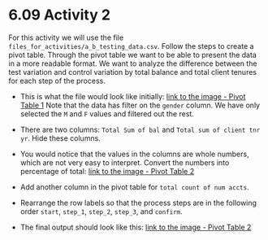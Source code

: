 # 6.09 Activity 2

For this activity we will use the file `files_for_activities/a_b_testing_data.csv`. Follow the steps to create a pivot table. Through the pivot table we want to be able to present the data in a more readable format. We want to analyze the difference between the test variation and control variation by total balance and total client tenures for each step of the process.

- This is what the file would look like initially: [link to the image - Pivot Table 1](https://education-team-2020.s3-eu-west-1.amazonaws.com/data-analytics/6.09/6.09-pivot_table1.png)
  Note that the data has filter on the `gender` column. We have only selected the `M` and `F` values and filtered out the rest.

- There are two columns: `Total Sum of bal` and `Total sum of client tnr yr`. Hide these columns.
- You would notice that the values in the columns are whole numbers, which are not very easy to interpret. Convert the numbers into percentage of total: [link to the image - Pivot Table 2](https://education-team-2020.s3-eu-west-1.amazonaws.com/data-analytics/6.09/6.09-pivot_table2.png)
- Add another column in the pivot table for `total count of num accts`.
- Rearrange the row labels so that the process steps are in the following order `start`, `step_1`, `step_2`, `step_3`, and `confirm`.
- The final output should look like this: [link to the image - Pivot Table 2](https://education-team-2020.s3-eu-west-1.amazonaws.com/data-analytics/6.09/6.09-pivot_table3.png)
